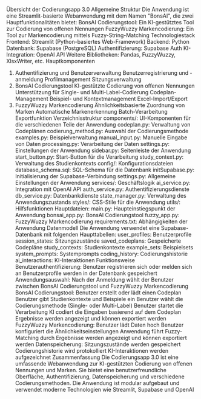 Übersicht der Codierungsapp 3.0
Allgemeine Struktur
Die Anwendung ist eine Streamlit-basierte Webanwendung mit dem Namen "BonsAI", die zwei Hauptfunktionalitäten bietet:
BonsAI Codierungstool: Ein KI-gestütztes Tool zur Codierung von offenen Nennungen
FuzzyWuzzy Markencodierung: Ein Tool zur Markencodierung mittels Fuzzy-String-Matching
Technologiestack
Frontend: Streamlit (Python-basiertes Web-Framework)
Backend: Python
Datenbank: Supabase (PostgreSQL)
Authentifizierung: Supabase Auth
KI-Integration: OpenAI API
Weitere Bibliotheken: Pandas, FuzzyWuzzy, XlsxWriter, etc.
Hauptkomponenten
1. Authentifizierung und Benutzerverwaltung
Benutzerregistrierung und -anmeldung
Profilmanagement
Sitzungsverwaltung
2. BonsAI Codierungstool
KI-gestützte Codierung von offenen Nennungen
Unterstützung für Single- und Multi-Label-Codierung
Codeplan-Management
Beispiel- und Kontextmanagement
Excel-Import/Export
3. FuzzyWuzzy Markencodierung
Ähnlichkeitsbasierte Zuordnung von Marken
Automatische Markenerkennung
Batch-Verarbeitung
Exportfunktion
Verzeichnisstruktur
components/: UI-Komponenten für die verschiedenen Teile der Anwendung
codeplan.py: Verwaltung von Codeplänen
codierung_method.py: Auswahl der Codierungsmethode
examples.py: Beispielverwaltung
manual_input.py: Manuelle Eingabe von Daten
processing.py: Verarbeitung der Daten
settings.py: Einstellungen der Anwendung
sidebar.py: Seitenleiste der Anwendung
start_button.py: Start-Button für die Verarbeitung
study_context.py: Verwaltung des Studienkontexts
config/: Konfigurationsdateien
database_schema.sql: SQL-Schema für die Datenbank
initSupabase.py: Initialisierung der Supabase-Verbindung
settings.py: Allgemeine Einstellungen der Anwendung
services/: Geschäftslogik
ai_service.py: Integration mit OpenAI API
auth_service.py: Authentifizierungsdienste
db_service.py: Datenbankdienste
state_manager.py: Verwaltung des Anwendungszustands
styles/: CSS-Stile für die Anwendung
utils/: Hilfsfunktionen
Hauptdateien:
main.py: Haupteinstiegspunkt der Anwendung
bonsai_app.py: BonsAI Codierungstool
fuzzy_app.py: FuzzyWuzzy Markencodierung
requirements.txt: Abhängigkeiten der Anwendung
Datenmodell
Die Anwendung verwendet eine Supabase-Datenbank mit folgenden Haupttabellen:
user_profiles: Benutzerprofile
session_states: Sitzungszustände
saved_codeplans: Gespeicherte Codepläne
study_contexts: Studienkontexte
example_sets: Beispielsets
system_prompts: Systemprompts
coding_history: Codierungshistorie
ai_interactions: KI-Interaktionen
Funktionsweise
Benutzerauthentifizierung:
Benutzer registrieren sich oder melden sich an
Benutzerprofile werden in der Datenbank gespeichert
Anwendungsauswahl:
Nach der Anmeldung wählt der Benutzer zwischen BonsAI Codierungstool und FuzzyWuzzy Markencodierung
BonsAI Codierungstool:
Benutzer erstellt oder lädt einen Codeplan
Benutzer gibt Studienkontexte und Beispiele ein
Benutzer wählt die Codierungsmethode (Single- oder Multi-Label)
Benutzer startet die Verarbeitung
KI codiert die Eingaben basierend auf dem Codeplan
Ergebnisse werden angezeigt und können exportiert werden
FuzzyWuzzy Markencodierung:
Benutzer lädt Daten hoch
Benutzer konfiguriert die Ähnlichkeitseinstellungen
Anwendung führt Fuzzy-Matching durch
Ergebnisse werden angezeigt und können exportiert werden
Datenspeicherung:
Sitzungszustände werden gespeichert
Codierungshistorie wird protokolliert
KI-Interaktionen werden aufgezeichnet
Zusammenfassung
Die Codierungsapp 3.0 ist eine umfassende Webanwendung zur KI-gestützten Codierung von offenen Nennungen und Marken. Sie bietet eine benutzerfreundliche Oberfläche, Authentifizierung, Datenspeicherung und verschiedene Codierungsmethoden. Die Anwendung ist modular aufgebaut und verwendet moderne Technologien wie Streamlit, Supabase und OpenAI